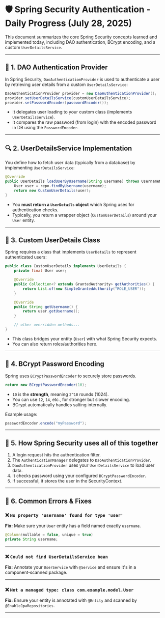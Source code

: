 # 🛡️ Spring Security Authentication - Daily Progress (July 28, 2025)

This document summarizes the core Spring Security concepts learned and implemented today, including DAO authentication, BCrypt encoding, and a custom `UserDetailsService`.

---

## 🔐 1. DAO Authentication Provider

In Spring Security, `DaoAuthenticationProvider` is used to authenticate a user by retrieving user details from a custom `UserDetailsService`:

```java
DaoAuthenticationProvider provider = new DaoAuthenticationProvider();
provider.setUserDetailsService(customUserDetailsService);
provider.setPasswordEncoder(passwordEncoder());
```

- It delegates user loading to your custom class (implements `UserDetailsService`).
- It compares the raw password (from login) with the encoded password in DB using the `PasswordEncoder`.

---

## 🔍 2. UserDetailsService Implementation

You define how to fetch user data (typically from a database) by implementing `UserDetailsService`:

```java
@Override
public UserDetails loadUserByUsername(String username) throws UsernameNotFoundException {
    User user = repo.findByUsername(username);
    return new CustomUserDetails(user);
}
```

- You **must return a `UserDetails` object** which Spring uses for authentication checks.
- Typically, you return a wrapper object (`CustomUserDetails`) around your `User` entity.

---

## 👤 3. Custom UserDetails Class

Spring requires a class that implements `UserDetails` to represent authenticated users:

```java
public class CustomUserDetails implements UserDetails {
    private final User user;

    @Override
    public Collection<? extends GrantedAuthority> getAuthorities() {
        return List.of(new SimpleGrantedAuthority("ROLE_USER"));
    }

    @Override
    public String getUsername() {
        return user.getUsername();
    }

    // other overridden methods...
}
```

- This class bridges your entity (`User`) with what Spring Security expects.
- You can also return roles/authorities here.

---

## 🔑 4. BCrypt Password Encoding

Spring uses `BCryptPasswordEncoder` to securely store passwords.

```java
return new BCryptPasswordEncoder(10);
```

- `10` is the **strength**, meaning `2^10` rounds (1024).
- You can use `12`, `14`, etc., for stronger but slower encoding.
- BCrypt automatically handles salting internally.

Example usage:

```java
passwordEncoder.encode("myPassword");
```

---

## 🧠 5. How Spring Security uses all of this together

1. A login request hits the authentication filter.
2. The `AuthenticationManager` delegates to `DaoAuthenticationProvider`.
3. `DaoAuthenticationProvider` uses your `UserDetailsService` to load user data.
4. It checks password using your configured `BCryptPasswordEncoder`.
5. If successful, it stores the user in the SecurityContext.

---

## 🧪 6. Common Errors & Fixes

### ❌ `No property 'username' found for type 'user'`

**Fix:** Make sure your `User` entity has a field named exactly `username`.

```java
@Column(nullable = false, unique = true)
private String username;
```

---

### ❌ `Could not find UserDetailsService bean`

**Fix:** Annotate your `UserService` with `@Service` and ensure it's in a component-scanned package.

---

### ❌ `Not a managed type: class com.example.model.User`

**Fix:** Ensure your entity is annotated with `@Entity` and scanned by `@EnableJpaRepositories`.

---
